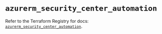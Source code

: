 # `azurerm_security_center_automation`

Refer to the Terraform Registry for docs: [`azurerm_security_center_automation`](https://registry.terraform.io/providers/hashicorp/azurerm/4.3.0/docs/resources/security_center_automation).
